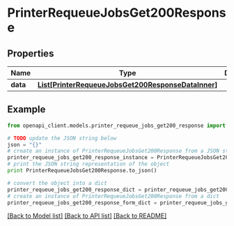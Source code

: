 # PrinterRequeueJobsGet200Response


## Properties
Name | Type | Description | Notes
------------ | ------------- | ------------- | -------------
**data** | [**List[PrinterRequeueJobsGet200ResponseDataInner]**](PrinterRequeueJobsGet200ResponseDataInner.md) |  | [optional] 

## Example

```python
from openapi_client.models.printer_requeue_jobs_get200_response import PrinterRequeueJobsGet200Response

# TODO update the JSON string below
json = "{}"
# create an instance of PrinterRequeueJobsGet200Response from a JSON string
printer_requeue_jobs_get200_response_instance = PrinterRequeueJobsGet200Response.from_json(json)
# print the JSON string representation of the object
print PrinterRequeueJobsGet200Response.to_json()

# convert the object into a dict
printer_requeue_jobs_get200_response_dict = printer_requeue_jobs_get200_response_instance.to_dict()
# create an instance of PrinterRequeueJobsGet200Response from a dict
printer_requeue_jobs_get200_response_form_dict = printer_requeue_jobs_get200_response.from_dict(printer_requeue_jobs_get200_response_dict)
```
[[Back to Model list]](../README.md#documentation-for-models) [[Back to API list]](../README.md#documentation-for-api-endpoints) [[Back to README]](../README.md)


